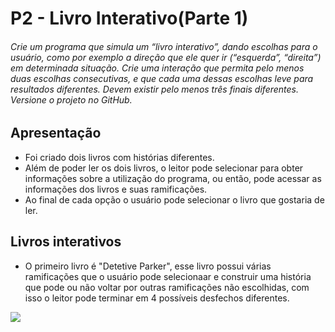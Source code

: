# P2 - Livro Interativo(Parte 1)
###### Crie um programa que simula um “livro interativo”, dando escolhas para o usuário, como por exemplo a direção que ele quer ir (“esquerda”, “direita”) em determinada situação. Crie uma interação que permita pelo menos duas escolhas consecutivas, e que cada uma dessas escolhas leve para resultados diferentes. Devem existir pelo menos três finais diferentes. Versione o projeto no GitHub.

## Apresentação 
* Foi criado dois livros com histórias diferentes.
* Além de poder ler os dois livros, o leitor pode selecionar para obter informações sobre a utilização do programa, ou então, pode acessar as informações dos livros e suas ramificações.
* Ao final de cada opção o usuário pode selecionar o livro que gostaria de ler.

## Livros interativos
* O primeiro livro é "Detetive Parker", esse livro possui várias ramificações que o usuário pode selecionaar e construir uma história que pode ou não voltar por outras ramificações não escolhidas, com isso o leitor pode terminar em 4 possíveis desfechos diferentes.
<img src="C:\Users\Judite\Downloads\5d9b12aa-144f-41e1-ad66-d7e6310d35b0.png">
